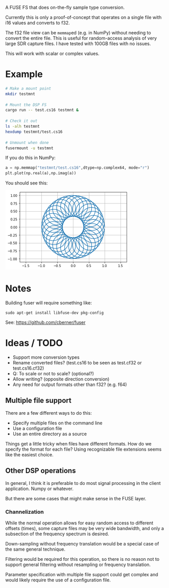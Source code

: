 A FUSE FS that does on-the-fly sample type conversion.

Currently this is only a proof-of-concept that operates on a single file with
i16 values and converts to f32.

The f32 file view can be `memmap`ed (e.g. in NumPy) without needing to convert the
entire file. This is useful for random-access analysis of very large SDR capture
files. I have tested with 100GB files with no issues.

This will work with scalar or complex values.

# Example

```bash
# Make a mount point
mkdir testmnt

# Mount the DSP FS
cargo run -- test.cs16 testmnt &

# Check it out
ls -alh testmnt
hexdump testmnt/test.cs16

# Unmount when done
fusermount -u testmnt
```

If you do this in NumPy:

```python
a = np.memmap("testmnt/test.cs16",dtype=np.complex64, mode="r")
plt.plot(np.real(a),np.imag(a))
```

You should see this:

![Plot](doc/numpy_plot.png)

# Notes

Building fuser will require something like:

```
sudo apt-get install libfuse-dev pkg-config
```

See: https://github.com/cberner/fuser

# Ideas / TODO

- Support more conversion types
- Rename converted files? (test.cs16 to be seen as test.cf32 or test.cs16.cf32)
- Q: To scale or not to scale? (optional?)
- Allow writing? (opposite direction conversion)
- Any need for output formats other than f32? (e.g. f64)

## Multiple file support

There are a few different ways to do this:

- Specify multiple files on the command line
- Use a configuration file
- Use an entire directory as a source

Things get a little tricky when files have different formats. How do we specify
the format for each file? Using recognizable file extensions seems like the
easiest choice.

## Other DSP operations

In general, I think it is preferable to do most signal processing in the client
application. Numpy or whatever.

But there are some cases that might make sense in the FUSE layer.

### Channelization

While the normal operation allows for easy random access to different offsets
(times), some capture files may be very wide bandwidth, and only a subsection
of the frequency spectrum is desired.

Down-sampling without frequency translation would be a special case of the same
general technique.

Filtering would be required for this operation, so there is no reason not to
support general filtering without resampling or frequency translation.

Parameter specification with multiple file support could get complex and would
likely require the use of a configuration file.
